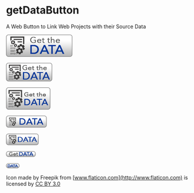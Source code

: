 getDataButton
=============

A Web Button to Link Web Projects with their Source Data

![180x60](https://raw.githubusercontent.com/betanyc/getDataButton/master/png/180x60.png)

![125x50](https://raw.githubusercontent.com/betanyc/getDataButton/master/png/125x50.png)

![120x60](https://raw.githubusercontent.com/betanyc/getDataButton/master/png/120x60.png)

![110x32](https://raw.githubusercontent.com/betanyc/getDataButton/master/png/110x32.png)

![88x31](https://raw.githubusercontent.com/betanyc/getDataButton/master/png/88x31.png)

![80x15](https://raw.githubusercontent.com/betanyc/getDataButton/master/png/80x15.png)

![36x13](https://raw.githubusercontent.com/betanyc/getDataButton/master/png/36x13.png)


Icon made by Freepik from [www.flaticon.com](http://www.flaticon.com) is licensed by [CC BY 3.0](http://creativecommons.org/licenses/by/3.0/)
